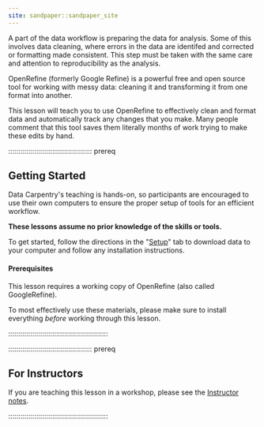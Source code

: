 ```yaml
---
site: sandpaper::sandpaper_site
---
```


A part of the data workflow is preparing the data for analysis. Some of this
involves data cleaning, where errors in the data are identifed and corrected or
formatting made consistent. This step must be taken with the same care and
attention to reproducibility as the analysis.

OpenRefine (formerly Google Refine) is a powerful free and open source tool for
working with messy data: cleaning it and transforming it from one format into
another.

This lesson will teach you to use OpenRefine to effectively clean and format
data and automatically track any changes that you make. Many people comment
that this tool saves them literally months of work trying to make these
edits by hand.

::::::::::::::::::::::::::::::::::::::::::  prereq

## Getting Started

Data Carpentry's teaching is hands-on, so participants are encouraged to use
their own computers to ensure the proper setup of tools for an efficient
workflow.

**These lessons assume no prior knowledge of the skills or tools.**

To get started, follow the directions in the "[Setup](learners/setup.md)" tab to
download data to your computer and follow any installation instructions.

#### Prerequisites

This lesson requires a working copy of OpenRefine (also called
GoogleRefine).

To most effectively use these materials, please make sure to install
everything *before* working through this lesson.


::::::::::::::::::::::::::::::::::::::::::::::::::

::::::::::::::::::::::::::::::::::::::::::  prereq

## For Instructors

If you are teaching this lesson in a workshop, please see the
[Instructor notes](instructors/instructor-notes.md).


::::::::::::::::::::::::::::::::::::::::::::::::::


